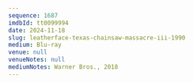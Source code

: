 ```yaml
---
sequence: 1687
imdbId: tt0099994
date: 2024-11-18
slug: leatherface-texas-chainsaw-massacre-iii-1990
medium: Blu-ray
venue: null
venueNotes: null
mediumNotes: Warner Bros., 2018
---
```


